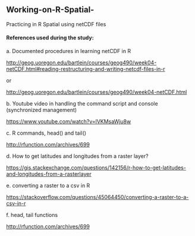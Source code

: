 ## Working-on-R-Spatial-
Practicing in R Spatial using netCDF files

#### References used during the study: 
a. Documented procedures in learning netCDF in R

http://geog.uoregon.edu/bartlein/courses/geog490/week04-netCDF.html#reading-restructuring-and-writing-netcdf-files-in-r

or 

http://geog.uoregon.edu/bartlein/courses/geog490/week04-netCDF.html

b. Youtube video in handling the command script and console (synchronized management)

https://www.youtube.com/watch?v=lVKMsaWju8w

c. R commands, head() and tail()

http://rfunction.com/archives/699

d. How to get latitudes and longitudes from a raster layer?

https://gis.stackexchange.com/questions/142156/r-how-to-get-latitudes-and-longitudes-from-a-rasterlayer

e. converting a raster to a csv in R

https://stackoverflow.com/questions/45064450/converting-a-raster-to-a-csv-in-r

f. head, tail functions

http://rfunction.com/archives/699
